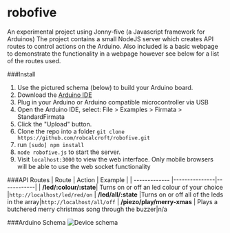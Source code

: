 robofive
========

An experimental project using Jonny-five (a Javascript framework for Arduinos)
The project contains a small NodeJS server which creates API routes to control actions on the Arduino. Also included is a basic webpage to demonstrate the functionality in a webpage however see below for a list of the routes used.

###Install
1. Use the pictured schema (below) to build your Arduino board.
2. Download the [Arduino IDE](http://arduino.cc/en/main/software)
3. Plug in your Arduino or Arduino compatible microcontroller via USB
4. Open the Arduino IDE, select: File > Examples > Firmata > StandardFirmata
5. Click the "Upload" button.
6. Clone the repo into a folder `git clone https://github.com/robcalcroft/robofive.git` 
6. run `[sudo] npm install`
7. `node robofive.js` to start the server.
8. Visit `localhost:3000` to view the web interface. Only mobile browsers will be able to use the web socket functionality

###API Routes
| Route        | Action           | Example |
| ------------- |---------------|------------|
| **/led/:colour/:state**| Turns on or off an led colour of your choice |`http://localhost/led/red/on`
| **/led/all/:state** |Turns on or off all of the leds in the array|`http://localhost/all/off`
| **/piezo/play/merry-xmas** | Plays a butchered merry christmas song through the buzzer|n/a

###Arduino Schema
![Device schema](http://i.imgur.com/8YYoN0T.png)
